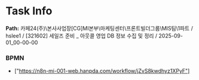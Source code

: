 # Task Info

**Path:** 카페24(주)\본사사업장\[CG]MI본부\마케팅센터\프론트빌더그룹\MIS팀\1파트 / hslee1 / [321602] 세일즈 준비 _ 아웃콜 영업 DB 정보 수집 및 정리 / 2025-09-01_00-00-00

### BPMN
- ["https://n8n-mi-001-web.hanpda.com/workflow/jZvS8kwdhyz1XPyF"]

